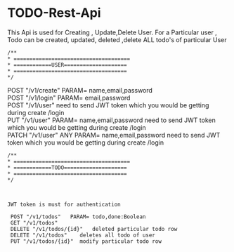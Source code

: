 # TODO-Rest-Api

  This Api is used for Creating , Update,Delete User.
   For a Particular user , Todo can be created, updated, deleted ,delete ALL todo's of particular User

    /** 
    * =====================================
    * ============USER====================
    * ====================================
    */
   
   POST "/v1/create"   PARAM= name,email,password   
   POST "/v1/login"   PARAM= email,password   
   POST "/v1/user"     need to send JWT token which you would be getting during create /login   
   PUT "/v1/user"   PARAM= name,email,password    need to send JWT token which you would be getting during create /login    
   PATCH "/v1/user"   ANY PARAM= name,email,password    need to send JWT token which you would be getting during create /login    
  
    /**
    * =====================================
    * ============TODO====================
    * ====================================
    */
    
    
    
    JWT token is must for authentication
    
     POST "/v1/todos"   PARAM= todo,done:Boolean
     GET "/v1/todos" 
     DELETE "/v1/todos/{id}"   deleted particular todo row
     DELETE "/v1/todos"    deletes all todo of user
     PUT "/v1/todos/{id}"  modify particular todo row
